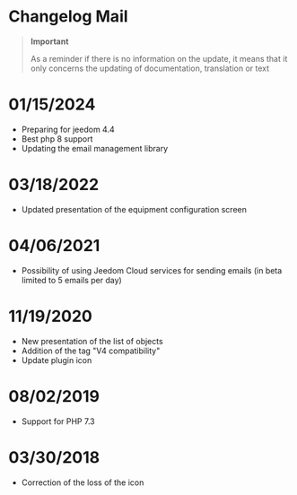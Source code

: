 # Changelog Mail

>**Important**
>
>As a reminder if there is no information on the update, it means that it only concerns the updating of documentation, translation or text

# 01/15/2024

- Preparing for jeedom 4.4
- Best php 8 support
- Updating the email management library

# 03/18/2022

- Updated presentation of the equipment configuration screen

# 04/06/2021

- Possibility of using Jeedom Cloud services for sending emails (in beta limited to 5 emails per day)

# 11/19/2020

- New presentation of the list of objects
- Addition of the tag "V4 compatibility"
- Update plugin icon

# 08/02/2019

- Support for PHP 7.3

# 03/30/2018

- Correction of the loss of the icon
